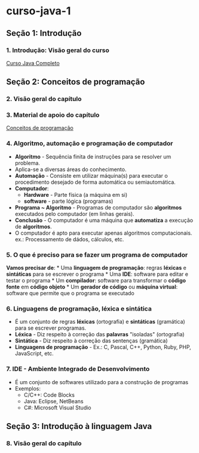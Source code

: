 # curso-java-1

## Seção 1: Introdução

### 1. Introdução: Visão geral do curso

[Curso Java Completo](https://github.com/Alexandresl/Curso-java-1/blob/master/PDFs/Aula%201%20-%20Curso%20Java%20Completo.pdf)

## Seção 2: Conceitos de programação

### 2. Visão geral do capítulo

### 3. Material de apoio do capítulo

[Conceitos de programação](https://github.com/Alexandresl/Curso-java-1/blob/master/PDFs/Aula%203%20-%20Conceitos%20de%20programa%C3%A7%C3%A3o.pdf)

### 4. Algoritmo, automação e programação de computador

* **Algoritmo** - Sequência finita de instruções para se resolver um problema. 
* Aplica-se a diversas áreas do conhecimento.
* **Automação** - Consiste em utilizar máquina(s) para executar o procedimento desejado de forma automática ou semiautomática.
* **Computador**:
    * **Hardware** - Parte física (a máquina em si)
    * **software** - parte lógica (programas)
* **Programa ~ Algoritmo** - Programas de computador são **algoritmos** executados pelo computador (em linhas gerais).
* **Conclusão** - O computador é uma máquina que **automatiza** a execução de **algoritmos**.
* O computador é apto para executar apenas algoritmos computacionais. ex.: Processamento de dádos, cálculos, etc.

### 5. O que é preciso para se fazer um programa de computador

**Vamos precisar de**:
    * Uma **linguagem de programação**: regras **léxicas** e **sintáticas** para se escrever o programa
    * Uma **IDE**: software para editar e testar o programa
    * Um **compilador**: software para transformar o **código fonte** em **código objeto**
    * Um **gerador de código** ou **máquina virtual**: software que permite que o programa se executado

### 6. Linguagens de programação, léxica e sintática

* É um conjunto de regras **léxicas** (ortografia) e **sintáticas** (gramática) para se escrever programas.
* **Léxica** - Diz respeito à correção das **palavras** "isoladas" (ortografia)
* **Sintática** - Diz respeito à correção das sentenças (gramática)
* **Linguagens de programação** - Ex.: C, Pascal, C++, Python, Ruby, PHP, JavaScript, etc.

### 7. IDE - Ambiente Integrado de Desenvolvimento

* É um conjunto de softwares utilizado para a construção de programas
* Exemplos:
    * C/C++: Code Blocks
    * Java: Eclipse, NetBeans
    * C#: Microsoft Visual Studio

## Seção 3: Introdução à linguagem Java

### 8. Visão geral do capítulo